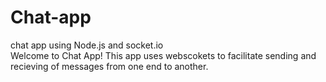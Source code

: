 # Chat-app
chat app using Node.js and socket.io <br>
Welcome to Chat App!
This app uses webscokets to facilitate sending and recieving of messages from one end to another.
